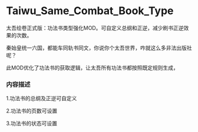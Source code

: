 # Taiwu_Same_Combat_Book_Type
太吾绘卷正式版：功法书类型强化MOD。可自定义总纲和正逆，减少刷书正逆效果的次数。

秦始皇统一六国，都能车同轨书同文，你说你个太吾世界，咋就这么多非法出版社呢？

此MOD优化了功法书的获取逻辑，让太吾所有功法书都按照既定规则生成，

### 内容描述

1.功法书的总纲及正逆可自定义

2.功法书的页数可设置

3.功法书的状态可设置
